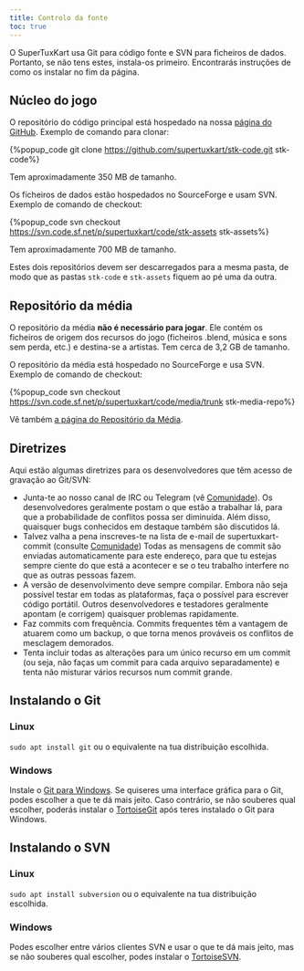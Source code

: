 ```yaml
---
title: Controlo da fonte
toc: true
---
```

O SuperTuxKart usa Git para código fonte e SVN para ficheiros de dados. Portanto, se não tens estes, instala-os primeiro. Encontrarás instruções de como os instalar no fim da página.

## Núcleo do jogo

O repositório do código principal está hospedado na nossa [página do GitHub](https://github.com/supertuxkart/stk-code). Exemplo de comando para clonar:

{%popup_code
git clone https://github.com/supertuxkart/stk-code.git stk-code%}

Tem aproximadamente 350 MB de tamanho.

Os ficheiros de dados estão hospedados no SourceForge e usam SVN. Exemplo de comando de checkout:

{%popup_code
svn checkout https://svn.code.sf.net/p/supertuxkart/code/stk-assets stk-assets%}

Tem aproximadamente 700 MB de tamanho.

Estes dois repositórios devem ser descarregados para a mesma pasta, de modo que as pastas `stk-code` e `stk-assets` fiquem ao pé uma da outra.

## Repositório da média

O repositório da média **não é necessário para jogar**. Ele contém os ficheiros de origem dos recursos do jogo (ficheiros .blend, música e sons sem perda, etc.) e destina-se a artistas. Tem cerca de 3,2 GB de tamanho.

O repositório da média está hospedado no SourceForge e usa SVN. Exemplo de comando de checkout:

{%popup_code
svn checkout https://svn.code.sf.net/p/supertuxkart/code/media/trunk stk-media-repo%}

Vê também [a página do Repositório da Média](Media_Repo).

## Diretrizes

Aqui estão algumas diretrizes para os desenvolvedores que têm acesso de gravação ao Git/SVN:

* Junta-te ao nosso canal de IRC ou Telegram (vê [Comunidade](Community)). Os desenvolvedores geralmente postam o que estão a trabalhar lá, para que a probabilidade de conflitos possa ser diminuída. Além disso, quaisquer bugs conhecidos em destaque também são discutidos lá.
* Talvez valha a pena inscreves-te na lista de e-mail de supertuxkart-commit (consulte [Comunidade](Community)) Todas as mensagens de commit são enviadas automaticamente para este endereço, para que tu estejas sempre ciente do que está a acontecer e se o teu trabalho interfere no que as outras pessoas fazem.
* A versão de desenvolvimento deve sempre compilar. Embora não seja possível testar em todas as plataformas, faça o possível para escrever código portátil. Outros desenvolvedores e testadores geralmente apontam (e corrigem) quaisquer problemas rapidamente.
* Faz commits com frequência. Commits frequentes têm a vantagem de atuarem como um backup, o que torna menos prováveis os ​conflitos de mesclagem demorados.
* Tenta incluir todas as alterações para um único recurso em um commit (ou seja, não faças um commit para cada arquivo separadamente) e tenta não misturar vários recursos num commit grande.

## Instalando o Git

### Linux
`sudo apt install git` ou o equivalente na tua distribuição escolhida.

### Windows
Instale o [Git para Windows](https://github.com/git-for-windows/git/releases/latest). Se quiseres uma interface gráfica para o Git, podes escolher a que te dá mais jeito. Caso contrário, se não souberes qual escolher, poderás instalar o [TortoiseGit](https://tortoisegit.org/download) após teres instalado o Git para Windows.

## Instalando o SVN

### Linux
`sudo apt install subversion` ou o equivalente na tua distribuição escolhida.

### Windows
Podes escolher entre vários clientes SVN e usar o que te dá mais jeito, mas se não souberes qual escolher, podes instalar o [TortoiseSVN](https://tortoisesvn.net/downloads.html).
